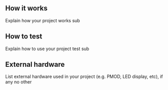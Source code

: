 <!---

This file is used to generate your project datasheet. Please fill in the information below and delete any unused
sections.

You can also include images in this folder and reference them in the markdown. Each image must be less than
512 kb in size, and the combined size of all images must be less than 1 MB.
-->

## How it works

Explain how your project works
sub

## How to test

Explain how to use your project
test sub

## External hardware

List external hardware used in your project (e.g. PMOD, LED display, etc), if any
no other
